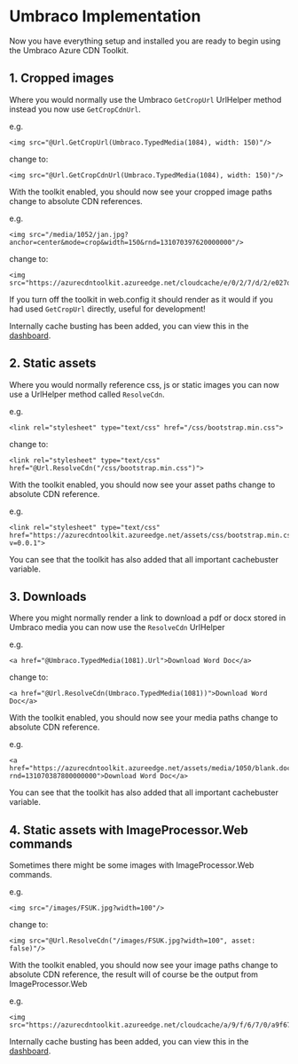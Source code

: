 # Umbraco Implementation #

Now you have everything setup and installed you are ready to begin using the Umbraco Azure CDN Toolkit.

## 1. Cropped images ##

Where you would normally use the Umbraco `GetCropUrl` UrlHelper method instead you now use `GetCropCdnUrl`.

e.g.

	<img src="@Url.GetCropUrl(Umbraco.TypedMedia(1084), width: 150)"/>

change to:

	<img src="@Url.GetCropCdnUrl(Umbraco.TypedMedia(1084), width: 150)"/>

With the toolkit enabled, you should now see your cropped image paths change to absolute CDN references.

e.g. 

	<img src="/media/1052/jan.jpg?anchor=center&mode=crop&width=150&rnd=131070397620000000"/>

change to:

	<img src="https://azurecdntoolkit.azureedge.net/cloudcache/e/0/2/7/d/2/e027d2acab49ab523db3ece72c0651310dd3320c.jpg"/>

If you turn off the toolkit in web.config it should render as it would if you had used `GetCropUrl` directly, useful for development!

Internally cache busting has been added, you can view this in the [dashboard](Umbraco-Dashboard.md).

## 2. Static assets ##

Where you would normally reference css, js or static images you can now use a UrlHelper method called `ResolveCdn`.

e.g.

	<link rel="stylesheet" type="text/css" href="/css/bootstrap.min.css">

change to:

    <link rel="stylesheet" type="text/css" href="@Url.ResolveCdn("/css/bootstrap.min.css")">

With the toolkit enabled, you should now see your asset paths change to absolute CDN reference.

e.g.

	<link rel="stylesheet" type="text/css" href="https://azurecdntoolkit.azureedge.net/assets/css/bootstrap.min.css?v=0.0.1">

You can see that the toolkit has also added that all important cachebuster variable.

## 3. Downloads ##

Where you might normally render a link to download a pdf or docx stored in Umbraco media you can now use the `ResolveCdn` UrlHelper

e.g.

	<a href="@Umbraco.TypedMedia(1081).Url">Download Word Doc</a>

change to:

	<a href="@Url.ResolveCdn(Umbraco.TypedMedia(1081))">Download Word Doc</a>

With the toolkit enabled, you should now see your media paths change to absolute CDN reference.

e.g.

	<a href="https://azurecdntoolkit.azureedge.net/assets/media/1050/blank.docx?rnd=131070387800000000">Download Word Doc</a>

You can see that the toolkit has also added that all important cachebuster variable.

## 4. Static assets with ImageProcessor.Web commands ##

Sometimes there might be some images with ImageProcessor.Web commands.

e.g. 

	<img src="/images/FSUK.jpg?width=100"/>

change to:

	<img src="@Url.ResolveCdn("/images/FSUK.jpg?width=100", asset: false)"/>

With the toolkit enabled, you should now see your image paths change to absolute CDN reference, the result will of course be the output from ImageProcessor.Web

e.g.

	<img src="https://azurecdntoolkit.azureedge.net/cloudcache/a/9/f/6/7/0/a9f6707b344b1e1c22c054ca86c1fc06233149ad.jpg"/>

Internally cache busting has been added, you can view this in the [dashboard](Umbraco-Dashboard.md).
